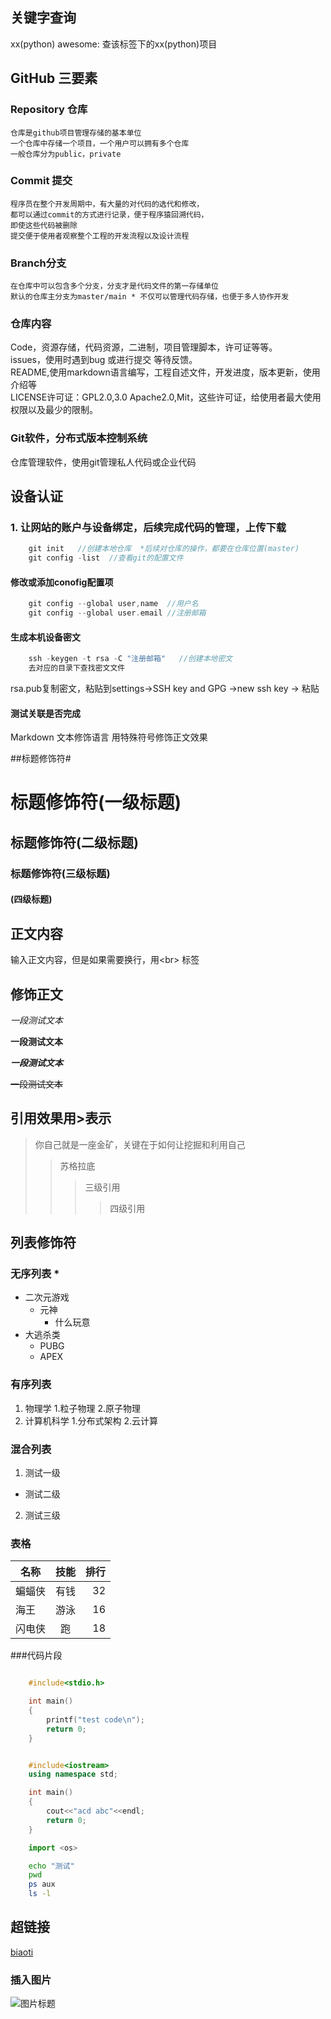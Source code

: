 ## 关键字查询
xx(python) awesome: 查该标签下的xx(python)项目<br>


## GitHub 三要素 <br>
### Repository 仓库<br>
	仓库是github项目管理存储的基本单位
	一个仓库中存储一个项目，一个用户可以拥有多个仓库
	一般仓库分为public，private
### Commit 提交 <br>
	程序员在整个开发周期中，有大量的对代码的选代和修改，
	都可以通过commit的方式进行记录，便于程序猿回溯代码，
	即使这些代码被删除
	提交便于使用者观察整个工程的开发流程以及设计流程
### Branch分支<br>
	在仓库中可以包含多个分支，分支才是代码文件的第一存储单位
	默认的仓库主分支为master/main * 不仅可以管理代码存储，也便于多人协作开发

### 仓库内容<br>
Code，资源存储，代码资源，二进制，项目管理脚本，许可证等等。<br>
issues，使用时遇到bug 或进行提交 等待反馈。<br>
README,使用markdown语言编写，工程自述文件，开发进度，版本更新，使用介绍等<br>
LICENSE许可证：GPL2.0,3.0 Apache2.0,Mit，这些许可证，给使用者最大使用权限以及最少的限制。<br>

### Git软件，分布式版本控制系统<br>
仓库管理软件，使用git管理私人代码或企业代码<br>
 
## 设备认证<br>
### 1. 让网站的账户与设备绑定，后续完成代码的管理，上传下载<br>
```c
	git init   //创建本地仓库  *后续对仓库的操作，都要在仓库位置(master)
	git config -list  //查看git的配置文件

```
#### 修改或添加conofig配置项
```c
	git config --global user,name  //用户名
	git config --global user.email //注册邮箱
```
#### 生成本机设备密文
```c
	ssh -keygen -t rsa -C "注册邮箱"   //创建本地密文 
	去对应的目录下查找密文文件
```
rsa.pub复制密文，粘贴到settings->SSH key and GPG ->new ssh key -> 粘贴



#### 测试关联是否完成




Markdown 文本修饰语言 用特殊符号修饰正文效果<br>

##标题修饰符\#
# 标题修饰符(一级标题)
## 标题修饰符(二级标题)
### 标题修饰符(三级标题)
#### (四级标题)

## 正文内容
  输入正文内容，但是如果需要换行，用\<br\> 标签

## 修饰正文
  *一段测试文本*

  **一段测试文本**

  ***一段测试文本***

  ~~一段测试文本~~

## 引用效果用\>表示
>你自己就是一座金矿，关键在于如何让挖掘和利用自己
>>苏格拉底
>>>三级引用
>>>>四级引用

## 列表修饰符
### 无序列表 \*
* 二次元游戏
  * 元神
    * 什么玩意
* 大逃杀类
  * PUBG
  * APEX

### 有序列表
1. 物理学
  1.粒子物理
  2.原子物理
2. 计算机科学
  1.分布式架构
  2.云计算

### 混合列表
1. 测试一级
  * 测试二级
  2. 测试三级

### 表格
名称|技能|排行
--|:--:|--:
蝙蝠侠|有钱|32
海王|游泳|16
闪电侠|跑|18

###代码片段
```c

	#include<stdio.h>

	int main()
	{
		printf("test code\n");
		return 0;
	}

```

```cpp

	#include<iostream>
	using namespace std;

	int main()
	{
		cout<<"acd abc"<<endl;
		return 0;
	}
```

```python
	import <os>
```

```bash
	echo "测试"
	pwd
	ps aux
	ls -l
```

## 超链接
[biaoti](https://github.com/peiqiwei1/shiyigecangku"点击访问")

### 插入图片
![图片标题](C:\Users\22796\Desktop"悬停标题")


